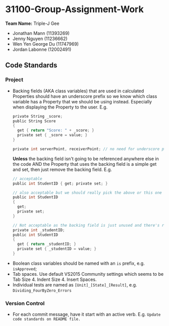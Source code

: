# 31100-Group-Assignment-Work #
**Team Name:** Triple-J Gee
* Jonathan Mann (11393269)
* Jenny Nguyen (11236662)
* Wen Yen George Du (11747969)
* Jordan Labonne (12002491)

## Code Standards ##
### Project ###
- Backing fields (AKA class variables) that are used in calculated Properties should have an underscore prefix so we know which class variable has a Property that we should be using instead. Especially when displaying the Property to the user.
  E.g.
  ```c
  private String _score;
  public String Score
  {
    get { return "Score: " + _score; }
    private set { _score = value; }
  }

  private int serverPoint, receiverPoint; // no need for underscore prefix
  ```
  **Unless** the backing field isn't going to be referenced anywhere else in the code AND the Property that uses the backing field is a simple get and set, then just remove the backing field.
  E.g.
  ```c
  // acceptable
  public int StudentID { get; private set; }
  
  // also acceptable but we should really pick the above or this one and stick with it
  public int StudentID
  {
    get;
    private set;
  }

  // Not acceptable as the backing field is just unused and there's redundant code.
  private int _studentID;
  public int StudentID
  {
    get { return _studentID; }
    private set { _studentID = value; }
  }
  ```
- Boolean class variables should be named with an `is` prefix,  e.g. `isApproved`; 
- Tab spaces. Use default VS2015 Community settings which seems to be Tab Size 4. Indent Size 4. Insert Spaces.
- Individual tests are named as `[Unit]_[State]_[Result]`, e.g. `Dividing_FourByZero_Errors`
### Version Control ###
- For each commit message, have it start with an active verb. E.g. `Update code standards on README file.`
